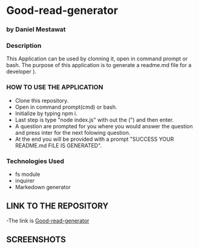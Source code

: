 # Good-read-generator
### by Daniel Mestawat
### Description
This Application can be used by clonning it, open in command prompt or bash.  The purpose of this application is to generate a readme.md file for a developer ).


### HOW TO USE THE APPLICATION

- Clone this repository.
- Open in command prompt(cmd) or bash.
- Initialize by typing npm i.
- Last step is type "node index.js" with out the (") and then enter.
- A question are prompted for you where you would answer the question and press inter for the next folowing question.
- At the end you will be provided with a prompt "SUCCESS YOUR README.md FILE IS GENERATED".

### Technologies Used

- fs module
- inquirer
- Markedown generator

## LINK TO THE REPOSITORY
-The link is [Good-read-generator](https://github.com/danny1215/danielHomeWork5)

## SCREENSHOTS


